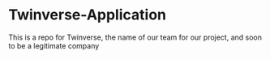 # Twinverse-Application
This is a repo for Twinverse, the name of our team for our project, and soon to be a legitimate company
